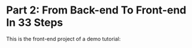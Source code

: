 # Part 2: From Back-end To Front-end In 33 Steps

This is the front-end project of a demo tutorial:
